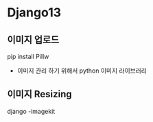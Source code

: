 # Django13

## 이미지 업로드

 

pip install Pillw

- 이미지 관리 하기 위해서 python 이미지 라이브러리 





## 이미지 Resizing

django -imagekit